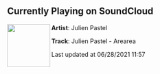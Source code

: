 ## Currently Playing on SoundCloud

[<img align="left" width="100" src="https://i1.sndcdn.com/artworks-uoOGkh4eue6MAp08-C7zwYg-t500x500.jpg">](https://soundcloud.com/julienpastel/julien-pastel-arearea?in=coffymusic/sets/beats-to-study-relax-to-1)

**Artist**: Julien Pastel 

**Track**: Julien Pastel - Arearea

Last updated at 06/28/2021 11:57
